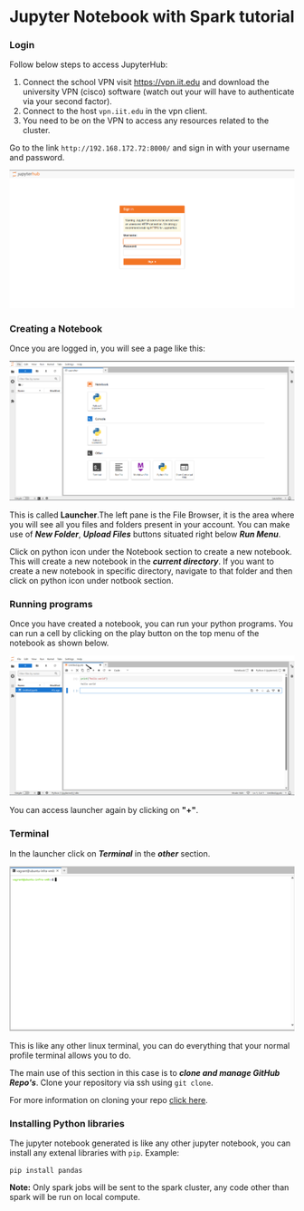 # Jupyter Notebook with Spark tutorial

### Login
Follow below steps to access JupyterHub:
1. Connect the school VPN visit https://vpn.iit.edu and download the university VPN (cisco) software (watch out your will have to authenticate via your second factor).
2. Connect to the host `vpn.iit.edu` in the vpn client.
3. You need to be on the VPN to access any resources related to the cluster.

Go to the link `http://192.168.172.72:8000/` and sign in  with your username and password.

!['login page'](./images/login-image.png)

### Creating a Notebook
Once you are logged in, you will see a page like this:

!['jupyter-lab'](./images/jupyter-lab.png)

This is called **Launcher**.The left pane is the File Browser, it is the area where you will see all you files and folders present in your account. You can make use of ***New Folder***, ***Upload Files*** buttons situated right below ***Run Menu***.

Click on python icon under the Notebook section to create a new notebook. This will create a new notebook in the ***current directory***. If you want to create a new notebook in specific directory, navigate to that folder and then click on python icon under notbook section.

### Running programs

Once you have created a notebook, you can run your python programs. You can run a cell by clicking on the play button on the top menu of the notebook as shown below.

!['hello-world'](./images/hello-world.png)

You can access launcher again by clicking on **"+"**.


### Terminal

In the launcher click on ***Terminal*** in the ***other*** section.

![Terminal](./images/terminal.png)

This is like any other linux terminal, you can do everything that your normal profile terminal allows you to do.

The main use of this section in this case is to ***clone and manage GitHub Repo's***. Clone your repository via ssh using `git clone`.

For more information on cloning your repo [click here](https://github.com/illinoistech-itm/jhajek/tree/master/itmd-521/git-tutorial).

### Installing Python libraries

The jupyter notebook generated is like any other jupyter notebook, you can install any extenal libraries with `pip`. Example:

```
pip install pandas
```
**Note:** Only spark jobs will be sent to the spark cluster, any code other than spark will be run on local compute.

